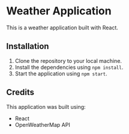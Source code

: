 # Weather Application
This is a weather application built with React. 

## Installation
1. Clone the repository to your local machine.
2. Install the dependencies using `npm install`.
3. Start the application using `npm start`.

## Credits
This application was built using:
* React
* OpenWeatherMap API 
